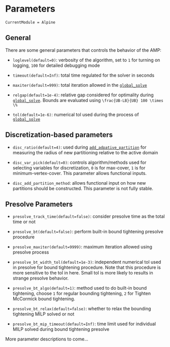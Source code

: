 # Parameters

```@meta
CurrentModule = Alpine
```

## General

There are some general parameters that controls the behavior of the AMP:

* `loglevel(default=0)`: verbosity of the algorithm, set to `1` for turning on logging, `100` for detailed debugging mode

* `timeout(default=Inf)`: total time regulated for the solver in seconds

* `maxiter(default=999)`: total iteration allowed in the [`global_solve`](@ref)

* `relgap(default=1e-4)`: relative gap considered for optimality during [`global_solve`](@ref). Bounds are evaluated using ``\frac{UB-LB}{UB} 100 \times \%``

* `tol(default=1e-6)`: numerical tol used during the process of [`global_solve`](@ref)

## Discretization-based parameters

* `disc_ratio(default=4)`: used during [`add_adpative_partition`](@ref) for measuring the radius of new partitioning relative to the active domain

* `disc_var_pick(default=0)`: controls algorithm/methods used for selecting variables for discretization, `0` is for max-cover, `1` is for minimum-vertex-cover. This parameter allows functional inputs.

* `disc_add_partition_method`: allows functional input on how new partitions should be constructed. This parameter is not fully stable.

## Presolve Parameters

* `presolve_track_time(default=false)`: consider presolve time as the total time or not

* `presolve_bt(default=false)`: perform built-in bound tightening presolve procedure

* `presolve_maxiter(default=9999)`: maximum iteration allowed using presolve process

* `presolve_bt_width_tol(default=1e-3)`: independent numerical tol used in presolve for bound tightening procedure. Note that this procedure is more sensitive to the tol in here. Small tol is more likely to results in strange presolve behavior.

* `presolve_bt_algo(default=1)`: method used to do built-in bound tightening, choose `1` for regular bounding tightening,  `2` for Tighten McCormick bound tightening.

* `presolve_bt_relax(default=false)`: whether to relax the bounding tightening MILP solved or not

* `presolve_bt_mip_timeout(default=Inf)`: time limit used for individual MILP solved during bound tightening presolve

More parameter descriptions to come...
